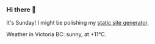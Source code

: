 ### Hi there :wave:

It's Sunday! I might be polishing my [static site generator](https://github.com/bewuethr/pandoc-bash-blog).

Weather in Victoria BC: sunny, at +11°C.
